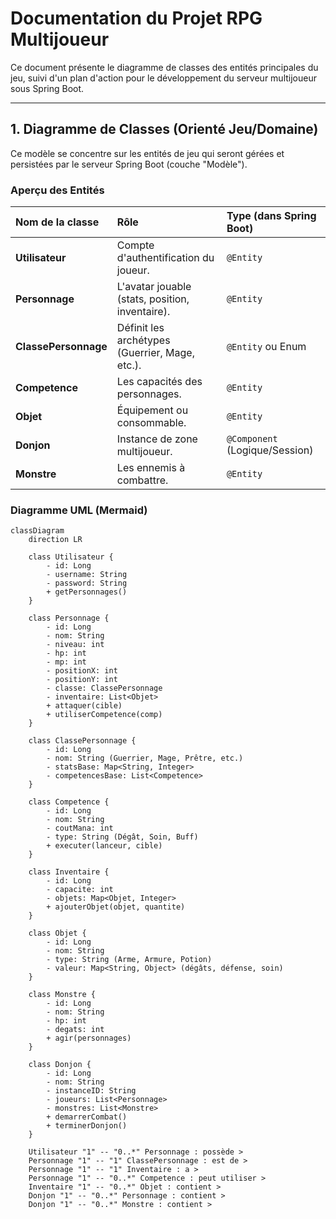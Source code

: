 # Documentation du Projet RPG Multijoueur

Ce document présente le diagramme de classes des entités principales du jeu, suivi d'un plan d'action pour le développement du serveur multijoueur sous Spring Boot.

---

## 1. Diagramme de Classes (Orienté Jeu/Domaine)

Ce modèle se concentre sur les entités de jeu qui seront gérées et persistées par le serveur Spring Boot (couche "Modèle").

### Aperçu des Entités

| Nom de la classe | Rôle | Type (dans Spring Boot) |
| :--- | :--- | :--- |
| **Utilisateur** | Compte d'authentification du joueur. | `@Entity` |
| **Personnage** | L'avatar jouable (stats, position, inventaire). | `@Entity` |
| **ClassePersonnage** | Définit les archétypes (Guerrier, Mage, etc.). | `@Entity` ou Enum |
| **Competence** | Les capacités des personnages. | `@Entity` |
| **Objet** | Équipement ou consommable. | `@Entity` |
| **Donjon** | Instance de zone multijoueur. | `@Component` (Logique/Session) |
| **Monstre** | Les ennemis à combattre. | `@Entity` |

### Diagramme UML (Mermaid)

```mermaid
classDiagram
    direction LR

    class Utilisateur {
        - id: Long
        - username: String
        - password: String
        + getPersonnages()
    }

    class Personnage {
        - id: Long
        - nom: String
        - niveau: int
        - hp: int
        - mp: int
        - positionX: int
        - positionY: int
        - classe: ClassePersonnage
        - inventaire: List<Objet>
        + attaquer(cible)
        + utiliserCompetence(comp)
    }

    class ClassePersonnage {
        - id: Long
        - nom: String (Guerrier, Mage, Prêtre, etc.)
        - statsBase: Map<String, Integer>
        - competencesBase: List<Competence>
    }

    class Competence {
        - id: Long
        - nom: String
        - coutMana: int
        - type: String (Dégât, Soin, Buff)
        + executer(lanceur, cible)
    }

    class Inventaire {
        - id: Long
        - capacite: int
        - objets: Map<Objet, Integer>
        + ajouterObjet(objet, quantite)
    }

    class Objet {
        - id: Long
        - nom: String
        - type: String (Arme, Armure, Potion)
        - valeur: Map<String, Object> (dégâts, défense, soin)
    }

    class Monstre {
        - id: Long
        - nom: String
        - hp: int
        - degats: int
        + agir(personnages)
    }

    class Donjon {
        - id: Long
        - nom: String
        - instanceID: String
        - joueurs: List<Personnage>
        - monstres: List<Monstre>
        + demarrerCombat()
        + terminerDonjon()
    }

    Utilisateur "1" -- "0..*" Personnage : possède >
    Personnage "1" -- "1" ClassePersonnage : est de >
    Personnage "1" -- "1" Inventaire : a >
    Personnage "1" -- "0..*" Competence : peut utiliser >
    Inventaire "1" -- "0..*" Objet : contient >
    Donjon "1" -- "0..*" Personnage : contient >
    Donjon "1" -- "0..*" Monstre : contient >